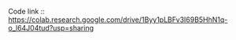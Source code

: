 Code link :: https://colab.research.google.com/drive/1Byy1pLBFv3I69B5HhN1q-o_l64J04tud?usp=sharing

